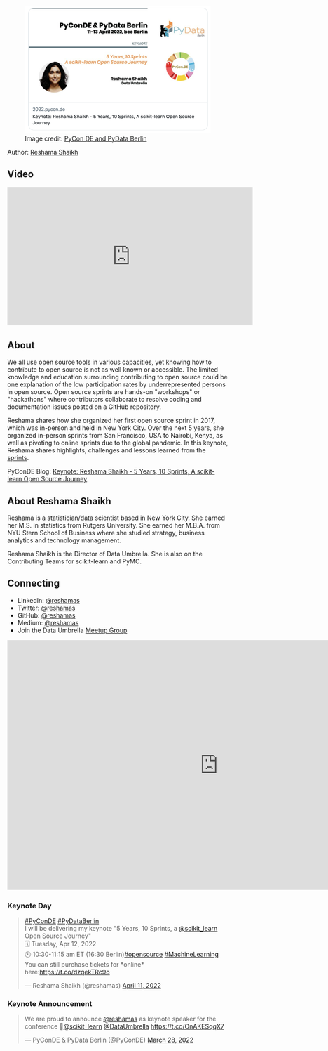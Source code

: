 
<figure>
 <img src="../assets/images/reshama-pyconde.png" alt="conference card with title and speaker photo" max-width="50%" max-height="50%" /> 
 <figcaption>
 Image credit: <a href="https://reshamas.github.io">PyCon DE and PyData Berlin</a>
 </figcaption>
</figure>

Author: [Reshama Shaikh](https://reshamas.github.io)


## Video
<iframe width="560" height="315" src="https://www.youtube.com/embed/ZUqJaCWPvmk" title="YouTube video player" frameborder="0" allow="accelerometer; autoplay; clipboard-write; encrypted-media; gyroscope; picture-in-picture" allowfullscreen></iframe>


## About

We all use open source tools in various capacities, yet knowing how to contribute to open source is not as well known or accessible. The limited knowledge and education surrounding contributing to open source could be one explanation of the low participation rates by underrepresented persons in open source. Open source sprints are hands-on "workshops" or "hackathons" where contributors collaborate to resolve coding and documentation issues posted on a GitHub repository.

Reshama shares how she organized her first open source sprint in 2017, which was in-person and held in New York City. Over the next 5 years, she organized in-person sprints from San Francisco, USA to Nairobi, Kenya, as well as pivoting to online sprints due to the global pandemic. In this keynote, Reshama shares highlights, challenges and lessons learned from the [sprints](https://www.dataumbrella.org/sprints).

PyConDE Blog: [Keynote: Reshama Shaikh - 5 Years, 10 Sprints, A scikit-learn Open Source Journey](https://2022.pycon.de/blog/keynote-2-reshama-shaikh/)


## About Reshama Shaikh
Reshama is a statistician/data scientist based in New York City. She earned her M.S. in statistics from Rutgers University. She earned her M.B.A. from NYU Stern School of Business where she studied strategy, business analytics and technology management.

Reshama Shaikh is the Director of Data Umbrella. She is also on the Contributing Teams for scikit-learn and PyMC.

## Connecting
- LinkedIn: [@reshamas](https://www.linkedin.com/in/reshamas/)
- Twitter: [@reshamas](https://twitter.com/reshamas)
- GitHub: [@reshamas](https://github.com/reshamas)
- Medium: [@reshamas](https://medium.com/@reshamas) 
- Join the Data Umbrella [Meetup Group](https://www.meetup.com/data-umbrella/)

<iframe src="https://docs.google.com/presentation/d/e/2PACX-1vSc293BLAC9SUrlYV2famYyXREOdz2uHMmUF3KNXTLenVj1gDllxf5wRlVFwI-l8MIzttP6T9_GZu1f/embed?start=false&loop=false&delayms=3000" frameborder="0" width="960" height="569" allowfullscreen="true" mozallowfullscreen="true" webkitallowfullscreen="true"></iframe>


### Keynote Day

<p>
<blockquote class="twitter-tweet"><p lang="en" dir="ltr"><a href="https://twitter.com/hashtag/PyConDE?src=hash&amp;ref_src=twsrc%5Etfw">#PyConDE</a> <a href="https://twitter.com/hashtag/PyDataBerlin?src=hash&amp;ref_src=twsrc%5Etfw">#PyDataBerlin</a> <br>I will be delivering my keynote &quot;5 Years, 10 Sprints, a <a href="https://twitter.com/scikit_learn?ref_src=twsrc%5Etfw">@scikit_learn</a> Open Source Journey&quot;<br>🗓️ Tuesday, Apr 12, 2022<br>🕙 10:30-11:15 am ET (16:30 Berlin)<a href="https://twitter.com/hashtag/opensource?src=hash&amp;ref_src=twsrc%5Etfw">#opensource</a> <a href="https://twitter.com/hashtag/MachineLearning?src=hash&amp;ref_src=twsrc%5Etfw">#MachineLearning</a><br>You can still purchase tickets for *online* here:<a href="https://t.co/dzqekTRc9o">https://t.co/dzqekTRc9o</a></p>&mdash; Reshama Shaikh (@reshamas) <a href="https://twitter.com/reshamas/status/1513501454606209028?ref_src=twsrc%5Etfw">April 11, 2022</a></blockquote> <script async src="https://platform.twitter.com/widgets.js" charset="utf-8"></script>
</p>


### Keynote Announcement

<p>
<blockquote class="twitter-tweet"><p lang="en" dir="ltr">We are proud to announce <a href="https://twitter.com/reshamas?ref_src=twsrc%5Etfw">@reshamas</a> as keynote speaker for the conference 🥳<a href="https://twitter.com/scikit_learn?ref_src=twsrc%5Etfw">@scikit_learn</a> <a href="https://twitter.com/DataUmbrella?ref_src=twsrc%5Etfw">@DataUmbrella</a> <a href="https://t.co/OnAKESqqX7">https://t.co/OnAKESqqX7</a></p>&mdash; PyConDE &amp; PyData Berlin (@PyConDE) <a href="https://twitter.com/PyConDE/status/1508409170457944068?ref_src=twsrc%5Etfw">March 28, 2022</a></blockquote> <script async src="https://platform.twitter.com/widgets.js" charset="utf-8"></script>
</p>
